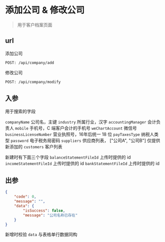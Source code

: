 # 添加公司 & 修改公司

> 用于客户档案页面

## url

添加公司
```
POST: /api/company/add
```

修改公司
```
POST: /api/company/modify
```
## 入参

用于搜索的字段

`companyName` 公司名，主键
`industry` 所属行业，汉字
`accountingManager` 会计负责人
`mobile` 手机号，C 端客户会计的手机号
`weChartAccount` 微信号
`businessLicenseNumber` 营业执照号，16年后统一 18 位
`payTaxesType` 纳税人类型
`password` 电子税务局密码
`suppliers` 供应商列表， ["公司A", "公司B"] 仅提供新添加的
`customers` 客户列表

新建时有下面三个字段
`balanceStatementFileId` 上传时提供的 id
`incomeStatementFileId`  上传时提供的 id
`bankStatementFileId`  上传时提供的 id

## 出参

```json
{
    "code": 0,
    "message": "",
    "data": {
        "isSuccess": false,
        "message": "公司名称已存在"
    }
}
```

新增时校验
`data` 与表格单行数据同构
